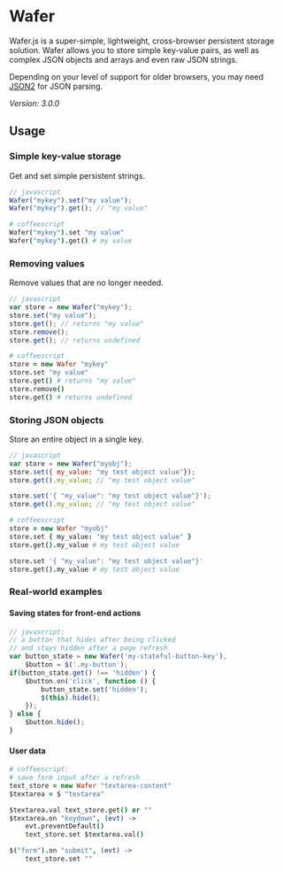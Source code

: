 # Wafer

Wafer.js is a super-simple, lightweight, cross-browser persistent storage solution. Wafer allows you to store simple key-value pairs, as well as complex JSON objects and arrays and even raw JSON strings.

Depending on your level of support for older browsers, you may need [JSON2](https://github.com/douglascrockford/JSON-js/blob/master/json2.js) for JSON parsing.

_Version: 3.0.0_


## Usage

### Simple key-value storage

Get and set simple persistent strings.

```javascript
// javascript
Wafer("mykey").set("my value");
Wafer("mykey").get(); // "my value"
```
```coffeescript
# coffeescript
Wafer("mykey").set "my value"
Wafer("mykey").get() # my value
```


### Removing values

Remove values that are no longer needed.

```javascript
// javascript
var store = new Wafer("mykey");
store.set("my value");
store.get(); // returns "my value"
store.remove();
store.get(); // returns undefined
```
```coffeescript
# coffeescript
store = new Wafer "mykey"
store.set "my value"
store.get() # returns "my value"
store.remove()
store.get() # returns undefined
```


### Storing JSON objects

Store an entire object in a single key.

```javascript
// javascript
var store = new Wafer("myobj");
store.set({ my_value: "my test object value"});
store.get().my_value; // "my test object value"

store.set('{ "my_value": "my test object value"}');
store.get().my_value; // "my test object value"
```
```coffeescript
# coffeescript
store = new Wafer "myobj"
store.set { my_value: "my test object value" }
store.get().my_value # my test object value

store.set '{ "my_value": "my test object value"}'
store.get().my_value # my test object value
```


### Real-world examples

#### Saving states for front-end actions

```javascript
// javascript:
// a button that hides after being clicked
// and stays hidden after a page refresh
var button_state = new Wafer('my-stateful-button-key'),
	$button = $('.my-button');
if(button_state.get() !== 'hidden') {
    $button.on('click', function () {
        button_state.set('hidden');
        $(this).hide();
    });
} else {
	$button.hide();
}
```

#### User data
```coffeescript
# coffeescript:
# save form input after a refresh
text_store = new Wafer "textarea-content"
$textarea = $ "textarea"

$textarea.val text_store.get() or ""
$textarea.on "keydown", (evt) ->
    evt.preventDefault()
    text_store.set $textarea.val()

$("form").on "submit", (evt) ->
    text_store.set ""

